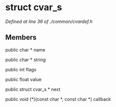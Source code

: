 # struct cvar_s

*Defined at line 36 of ./common/cvardef.h*

## Members

public char * name

public char * string

public int flags

public float value

public struct cvar_s * next

public void (*)(const char *, const char *) callback



